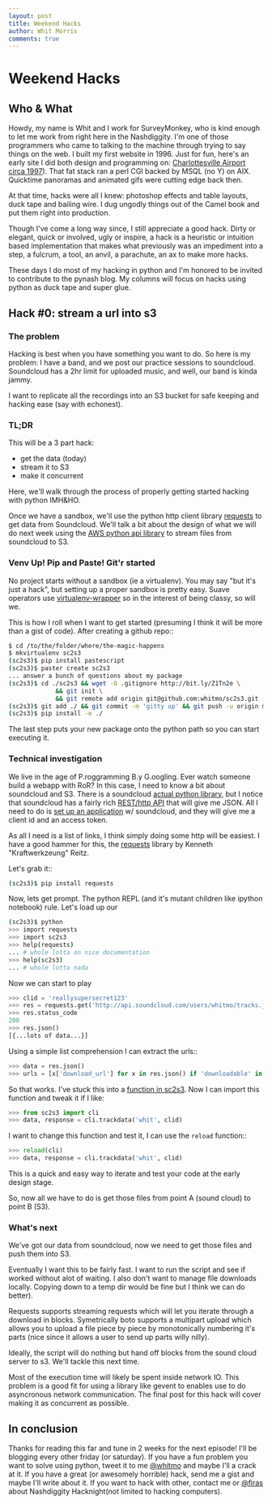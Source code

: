 ```yaml
---
layout: post
title: Weekend Hacks
author: Whit Morris
comments: true
---
```

# Weekend Hacks

## Who & What

Howdy, my name is Whit and I work for SurveyMonkey, who is kind enough
to let me work from right here in the Nashdiggity.  I'm one of those
programmers who came to talking to the machine through trying to say
things on the web. I built my first website in 1996. Just for fun,
here's an early site I did both design and programming on:
[Charlottesville Airport circa 1997](http://bit.ly/Z1QSwN)).  That fat stack ran a perl CGI
backed by MSQL (no Y) on AIX. Quicktime panoramas and animated gifs were
cutting edge back then.

At that time, hacks were all I knew: photoshop effects and table layouts,
duck tape and bailing wire.  I dug ungodly things out of the Camel book and put them right into production.

  Though I've come a long way since, I
still appreciate a good hack.  Dirty or elegant, quick or involved,
ugly or inspire, a hack is a heuristic or intuition based
implementation that makes what previously was an impediment into a
step, a fulcrum, a tool, an anvil, a parachute, an ax to make more
hacks.

These days I do most of my hacking in python and I'm honored to be
invited to contribute to the pynash blog.  My columns will
focus on hacks using python as duck tape and super glue.



## Hack #0: stream a url into s3

### The problem

Hacking is best when you have something you want to do.  So here is my
problem: I have a band, and we post our practice sessions to
soundcloud.  Soundcloud has a 2hr limit for uploaded music, and well,
our band is kinda jammy.  

I want to replicate all the recordings into
an S3 bucket for safe keeping and hacking ease (say with echonest).

### TL;DR

This will be a 3 part hack:

 - get the data (today)
 - stream it to S3 
 - make it concurrent


Here, we'll walk through the process of properly getting started hacking
with python IMH&HO.

Once we have a sandbox, we'll use the python http client library
[requests](http://docs.python-requests.org) to get data from
Soundcloud. We'll talk a bit about the design of what we will do next
week using the
[AWS python api library](http://aws.amazon.com/sdkforpython/) to stream files from soundcloud to S3.

### Venv Up! Pip and Paste! Git'r started

No project starts without a sandbox (ie a virtualenv). You may say "but
it's just a hack", but setting up a proper sandbox is pretty
easy. Suave operators use
[virtualenv-wrapper](http://www.doughellmann.com/projects/virtualenvwrapper/)
so in the interest of being classy, so will we.

This is how I roll when I want to get started (presuming I think it
will be more than a gist of code).  After creating a github repo::

```bash
$ cd /to/the/folder/where/the-magic-happens
$ mkvirtualenv sc2s3
(sc2s3)$ pip install pastescript
(sc2s3)$ paster create sc2s3
... answer a bunch of questions about my package
(sc2s3)$ cd ./sc2s3 && wget -O .gitignore http://bit.ly/Z1Tn2e \
             && git init \ 
             && git remote add origin git@github.com:whitmo/sc2s3.git
(sc2s3)$ git add ./ && git commit -m 'gitty up' && git push -u origin master
(sc2s3)$ pip install -e ./
```

The last step puts your new package onto the python path so you can start
executing it.

### Technical investigation

We live in the age of P.roggramming B.y G.oogling. Ever watch someone
build a webapp with RoR? In this case, I need to know a bit about
soundcloud and S3.  There is a soundcloud
[actual python library](http://bit.ly/XuMjUU), but I notice that
soundcloud has a fairly rich
[REST/http API](http://developers.soundcloud.com/docs/api/reference#users)
that will give me JSON.  All I need to do is
[set up an application](http://soundcloud.com/you/apps) w/ soundcloud,
and they will give me a client id and an access token.


As all I need is a list of links, I think simply doing some http will
be easiest.  I have a good hammer for this, the
[requests](http://docs.python-requests.org) library by Kenneth
"Kraftwerkzeung" Reitz.

Let's grab it::

```bash
(sc2s3)$ pip install requests
```

Now, lets get prompt.  The python REPL (and it's mutant children like
ipython notebook) rule.  Let's load up our 

```bash
(sc2s3)$ python
>>> import requests
>>> import sc2s3
>>> help(requests)
... # whole lotta on nice documentation
>>> help(sc2s3)
... # whole lotta nada
```

Now we can start to play

```python
>>> clid = 'reallysupersecret123'
>>> res = requests.get('http://api.soundcloud.com/users/whitmo/tracks.json?client_id=%s' %client_id) 
>>> res.status_code
200
>>> res.json()
[{...lots of data...}]
```

Using a simple list comprehension I can extract the urls::

```python
>>> data = res.json()
>>> urls = [x['download_url'] for x in res.json() if 'downloadable' in x] 
```

So that works.  I've stuck this into a [function in sc2s3](https://github.com/whitmo/sc2s3/blob/master/sc2s3/cli.py#L11). Now I can import this function and tweak it if I like:

```python
>>> from sc2s3 import cli
>>> data, response = cli.trackdata('whit', clid)
```
I want to change this function and test it, I can use the `reload` function::

```python
>>> reload(cli)
>>> data, response = cli.trackdata('whit', clid)
```

This is a quick and easy way to iterate and test your code at the early design stage.  



So, now all we have to do is get those files from point A (sound cloud) to
point B (S3).



### What's next

We've got our data from soundcloud, now we need to get those files and
push them into S3.

Eventually I want this to be fairly fast. I want to run the script and see
if worked without alot of waiting.  I also don't want to manage
file downloads locally.  Copying down to a temp dir would be fine but I
think we can do better).

Requests supports streaming requests which will let you iterate
through a download in blocks.  Symetrically boto supports a multipart
upload which allows you to upload a file piece by piece by
monotonically numbering it's parts (nice since it allows a user to
send up parts willy nilly).

Ideally, the script will do nothing but hand off blocks from the
sound cloud server to s3.  We'll tackle this next time.

Most of the execution time will likely be
spent inside network IO. This problem is a good fit for using a
library like gevent to enables use to do asyncronous network
communication.  The final post for this hack will cover making it as concurrent as possible.


## In conclusion

Thanks for reading this far and tune in 2 weeks for the next episode!
I'll be blogging every other friday (or saturday).  If you have a fun
problem you want to solve using python, tweet it to me
[@whitmo](https://twitter.com/whitmo) and maybe I'll a crack at it. If
you have a great (or awesomely horrible) hack, send me a gist and
maybe I'll write about it. If you want to hack with other, contact me
or [@firas](https://twitter.com/firas) about Nashdiggity Hacknight(not
limited to hacking computers).
